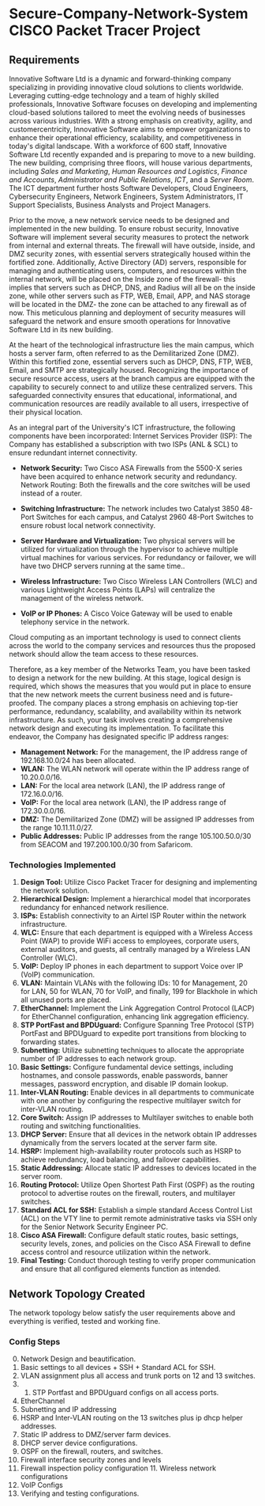 # Secure-Company-Network-System CISCO Packet Tracer Project

## Requirements

Innovative Software Ltd is a dynamic and forward-thinking company specializing in providing innovative cloud solutions to clients worldwide. Leveraging cutting-edge technology and a team of highly skilled professionals, Innovative Software focuses on developing and implementing cloud-based solutions tailored to meet the evolving needs of businesses across various industries. With a strong emphasis on creativity, agility, and customercentricity, Innovative Software aims to empower organizations to enhance their operational efficiency, scalability, and competitiveness in today's digital landscape.
With a workforce of 600 staff, Innovative Software Ltd recently expanded and is preparing to move to a new building. The new building, comprising three floors, will house various departments, including _Sales and Marketing_, _Human Resources and Logistics_, _Finance and Accounts_, _Administrator and Public Relations_, _ICT_, and a _Server Room_. The ICT department further hosts Software Developers, Cloud Engineers, Cybersecurity Engineers, Network Engineers, System Administrators, IT Support Specialists, Business Analysts and Project Managers.

<p>Prior to the move, a new network service needs to be designed and implemented in the new building. To ensure robust security, Innovative Software will implement several security measures to protect the network from internal and external threats. The firewall will have outside, inside, and DMZ security zones, with essential servers strategically housed within the fortified zone. Additionally, Active Directory (AD) servers, responsible for managing and authenticating users, computers, and resources within the internal network, will be placed on the Inside zone of the firewall- this implies that servers such as DHCP, DNS, and Radius will all be on the inside zone, while other servers such as FTP, WEB, Email, APP, and NAS storage will be located in the DMZ- the zone can be attached to any firewall as of now. This meticulous planning and deployment of security measures will safeguard the network and ensure smooth operations for Innovative Software Ltd in its new building.</p>

<p>
At the heart of the technological infrastructure lies the main campus, which hosts a server farm, often referred to as the Demilitarized Zone (DMZ). Within this fortified zone, essential servers such as DHCP, DNS, FTP, WEB, Email, and SMTP are strategically housed. Recognizing the importance of secure resource access, users at the branch campus are equipped with the capability to securely connect to and utilize these centralized servers. This safeguarded connectivity ensures that educational, informational, and communication resources are readily available to all users, irrespective of their physical location.
</p>

<p>As an integral part of the University's ICT infrastructure, the following components have been incorporated:
Internet Services Provider (ISP): The Company has established a subscription with two ISPs (ANL & SCL) to ensure redundant internet connectivity.</p>

- **Network Security:** Two Cisco ASA Firewalls from the 5500-X series have been acquired to enhance network security and redundancy.
  Network Routing: Both the firewalls and the core switches will be used instead of a router.

- **Switching Infrastructure:** The network includes two Catalyst 3850 48-Port Switches for each campus, and Catalyst 2960 48-Port Switches to ensure robust local network connectivity.

- **Server Hardware and Virtualization:** Two physical servers will be utilized for virtualization through the hypervisor to achieve multiple virtual machines for various services. For redundancy or failover, we will have two DHCP servers running at the same time..

- **Wireless Infrastructure:** Two Cisco Wireless LAN Controllers (WLC) and various Lightweight Access Points (LAPs) will centralize the management of the wireless network.

- **VoIP or IP Phones:** A Cisco Voice Gateway will be used to enable telephony service in the network.

<p>
Cloud computing as an important technology is used to connect clients across the world to the company services and resources thus the proposed network should allow the team access to these resources.</p>

<p>
Therefore, as a key member of the Networks Team, you have been tasked to design a network for the new building. At this stage, logical design is required, which shows the measures that you would put in place to ensure that the new network meets the current business need and is future-proofed. The company places a strong emphasis on achieving top-tier performance, redundancy, scalability, and availability within its network infrastructure. As such, your task involves creating a comprehensive network design and executing its implementation. To facilitate this endeavor, the Company has designated specific IP address ranges:
</p>

- **Management Network:** For the management, the IP address range of 192.168.10.0/24 has been allocated.
- **WLAN:** The WLAN network will operate within the IP address range of 10.20.0.0/16.
- **LAN:** For the local area network (LAN), the IP address range of 172.16.0.0/16.
- **VoIP:** For the local area network (LAN), the IP address range of 172.30.0.0/16.
- **DMZ:** The Demilitarized Zone (DMZ) will be assigned IP addresses from the range 10.11.11.0/27.
- **Public Addresses:** Public IP addresses from the range 105.100.50.0/30 from SEACOM and 197.200.100.0/30 from Safaricom.

### Technologies Implemented

1. **Design Tool:** Utilize Cisco Packet Tracer for designing and implementing the network solution.
2. **Hierarchical Design:** Implement a hierarchical model that incorporates redundancy for enhanced network resilience.
3. **ISPs:** Establish connectivity to an Airtel ISP Router within the network infrastructure.
4. **WLC:** Ensure that each department is equipped with a Wireless Access Point (WAP) to provide WiFi access to employees, corporate users, external auditors, and guests, all centrally managed by a Wireless LAN Controller (WLC).
5. **VoIP:** Deploy IP phones in each department to support Voice over IP (VoIP) communication.
6. **VLAN:** Maintain VLANs with the following IDs: 10 for Management, 20 for LAN, 50 for WLAN, 70 for VoIP, and finally, 199 for Blackhole in which all unused ports are placed.
7. **EtherChannel:** Implement the Link Aggregation Control Protocol (LACP) for EtherChannel configuration, enhancing link aggregation efficiency.
8. **STP PortFast and BPDUguard:** Configure Spanning Tree Protocol (STP) PortFast and BPDUguard to expedite port transitions from blocking to forwarding states.
9. **Subnetting:** Utilize subnetting techniques to allocate the appropriate number of IP addresses to each network group.
10. **Basic Settings:** Configure fundamental device settings, including hostnames, and console passwords, enable passwords, banner messages, password encryption, and disable IP domain lookup.
11. **Inter-VLAN Routing:** Enable devices in all departments to communicate with one another by configuring the respective multilayer switch for inter-VLAN routing.
12. **Core Switch:** Assign IP addresses to Multilayer switches to enable both routing and switching functionalities.
13. **DHCP Server:** Ensure that all devices in the network obtain IP addresses dynamically from the servers located at the server farm site.
14. **HSRP:** Implement high-availability router protocols such as HSRP to achieve redundancy, load balancing, and failover capabilities.
15. **Static Addressing:** Allocate static IP addresses to devices located in the server room.
16. **Routing Protocol:** Utilize Open Shortest Path First (OSPF) as the routing protocol to advertise routes on the firewall, routers, and multilayer switches.
17. **Standard ACL for SSH:** Establish a simple standard Access Control List (ACL) on the VTY line to permit remote administrative tasks via SSH only for the Senior Network Security Engineer PC.
18. **Cisco ASA Firewall:** Configure default static routes, basic settings, security levels, zones, and policies on the Cisco ASA Firewall to define access control and resource utilization within the network.
19. **Final Testing:** Conduct thorough testing to verify proper communication and ensure that all configured elements function as intended.

## Network Topology Created

The network topology below satisfy the user requirements above and everything is verified, tested and working fine.

### Config Steps

0. Network Design and beautification.
1. Basic settings to all devices + SSH + Standard ACL for SSH.
2. VLAN assignment plus all access and trunk ports on 12 and 13 switches.
3. 1. STP Portfast and BPDUguard configs on all access ports.
4. EtherChannel
5. Subnetting and IP addressing
6. HSRP and Inter-VLAN routing on the 13 switches plus ip dhcp helper addresses.
7. Static IP address to DMZ/server farm devices.
8. DHCP server device configurations.
9. OSPF on the firewall, routers, and switches.
10. Firewall interface security zones and levels
11. Firewall inspection policy configuration 11. Wireless network configurations
12. VoIP Configs
13. Verifying and testing configurations.
